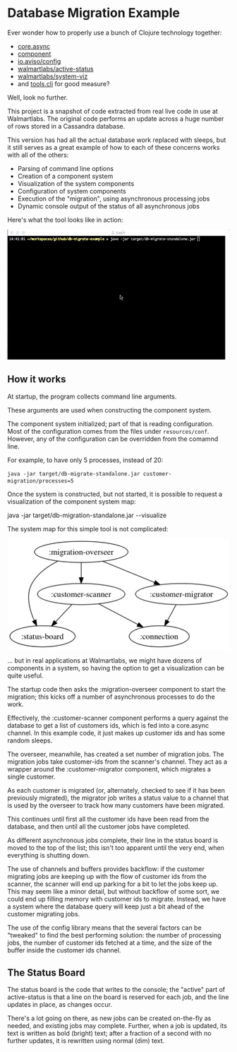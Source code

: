 # Database Migration Example

Ever wonder how to properly use a bunch of Clojure technology together:

* [core.async](https://github.com/clojure/core.async)
* [component](https://github.com/stuartsierra/component)
* [io.aviso/config](https://github.com/AvisoNovate/config)
* [walmartlabs/active-status](https://github.com/walmartlabs/active-status)
* [walmartlabs/system-viz](https://github.com/walmartlabs/system-viz)
* and [tools.cli](https://github.com/clojure/tools.cli) for good measure?

Well, look no further. 

This project is a snapshot of code extracted from real live code in use
at Walmartlabs.
The original code performs an update across a huge number of rows stored
in a Cassandra database.

This version has had all the actual database work replaced with sleeps,
but it still serves as a great example of how to each of these concerns works
with all of the others:

* Parsing of command line options
* Creation of a component system
* Visualization of the system components
* Configuration of system components
* Execution of the "migration", using asynchronous processing jobs
* Dynamic console output of the status of all asynchronous jobs

Here's what the tool looks like in action:

![example execution](db-migrate.gif)

## How it works

At startup, the program collects command line arguments.

These arguments are used when constructing the component system.

The component system initialized; part of that is reading
configuration.
Most of the configuration comes from the files under `resources/conf`.
However, any of the configuration can be overridden from the
comamnd line.

For example, to have only 5 processes, instead of 20:

    java -jar target/db-migrate-standalone.jar customer-migration/processes=5
    
Once the system is constructed, but not started, it is possible to
request a visualization of the component system map:

   java -jar target/db-migration-standalone.jar --visualize
   
The system map for this simple tool is not complicated:
   
![system components](system.png)
   
... but in real applications at Walmartlabs, we might have dozens of components
in a system, so having the option to get a visualization can be quite useful.

The startup code then asks the :migration-overseer component 
to start the migration; this kicks off a number of asynchronous processes to do the work.

Effectively, the :customer-scanner component performs a query against the database
to get a list of customers ids, which is fed into a core.async channel.
In this example code, it just makes up customer ids and has some random sleeps.

The overseer, meanwhile, has created a set number of migration jobs.
The migration jobs take customer-ids from the scanner's channel.
They act as a wrapper around the :customer-migrator component, which migrates a single customer.

As each customer is migrated (or, alternately, checked to see if it has been previously migrated),
the migrator job writes a status value to a channel that is used by the overseer to track how many
customers have been migrated.

This continues until first all the customer ids have been read from the database, and then until
all the customer jobs have completed.

As different asynchronous jobs complete, their line in the status board is moved to the top of the list;
this isn't too apparent until the very end, when everything is shutting down.

The use of channels and buffers provides backflow: if the customer migrating jobs are keeping up with the flow
of customer ids from the scanner, the scanner will end up parking for a bit to let the jobs keep up.
This may seem like a minor detail, but without backflow of some sort, we could end up filling memory with customer ids to
migrate. 
Instead, we have a system where the database query will keep just a bit ahead of the customer migrating jobs.

The use of the config library means that the several factors can be "tweaked" to find the best performing solution: the number of processing jobs, the number of customer ids fetched at a time, and the size of the buffer inside the 
customer ids channel.

## The Status Board

The status board is the code that writes to the console; the "active" part of active-status is that a line
on the board is reserved for each job, and the line updates in place, as changes occur.

There's a lot going on there, as new jobs can be created on-the-fly as needed, and existing jobs may complete.
Further, when a job is updated, its text is written as bold (bright) text; after a fraction of a second with no
further updates, it is rewritten using normal (dim) text.

   
